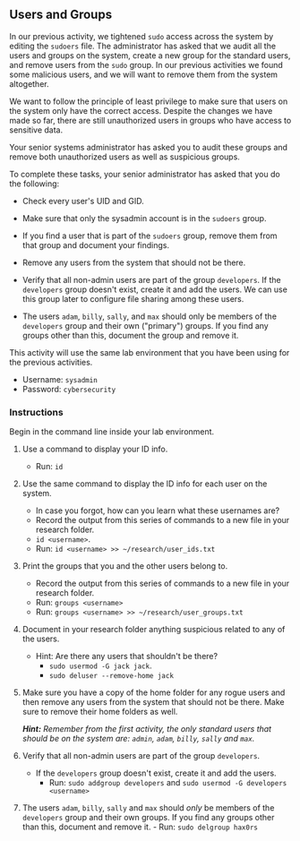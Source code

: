 ## Users and Groups

In our previous activity, we tightened `sudo` access across the system by editing the `sudoers` file. The administrator has asked that we audit all the users and groups on the system, create a new group for the standard users, and remove users from the `sudo` group. In our previous activities we found some malicious users, and we will want to remove them from the system altogether.

 We want to follow the principle of least privilege to make sure that users on the system only have the correct access. Despite the changes we have made so far, there are still unauthorized users in groups who have access to sensitive data.

 Your senior systems administrator has asked you to audit these groups and remove both unauthorized users as well as suspicious groups.

To complete these tasks, your senior administrator has asked that you do the following:

- Check every user's UID and GID.

- Make sure that only the sysadmin account is in the `sudoers` group.
- If you find a user that is part of the `sudoers` group, remove them from that group and document your findings.
- Remove any users from the system that should not be there.
- Verify that all non-admin users are part of the group `developers`. If the `developers` group doesn't exist, create it and add the users. We can use this group later to configure file sharing among these users.
- The users `adam`, `billy`, `sally`, and `max` should only be members of the `developers` group and their own ("primary") groups. If you find any groups other than this, document the group and remove it.

This activity will use the same lab environment that you have been using for the previous activities.

- Username: `sysadmin`   
- Password: `cybersecurity`

### Instructions

Begin in the command line inside your lab environment.

1. Use a command to display your ID info.
    - Run: `id`
2. Use the same command to display the ID info for each user on the system.
    - In case you forgot, how can you learn what these usernames are?
    - Record the output from this series of commands to a new file in your research folder.
    - `id <username>`.
    - Run: `id <username> >> ~/research/user_ids.txt`
3. Print the groups that you and the other users belong to.
    - Record the output from this series of commands to a new file in your research folder.
    - Run: `groups <username>`
    - Run: `groups <username> >> ~/research/user_groups.txt`
4. Document in your research folder anything suspicious related to any of the users.
    - Hint: Are there any users that shouldn't be there?
        - `sudo usermod -G jack jack`.
        - `sudo deluser --remove-home jack`
5. Make sure you have a copy of the home folder for any rogue users and then remove any users from the system that should not be there. Make sure to remove their home folders as well.  

   _**Hint:** Remember from the first activity, the only standard users that should be on the system are: `admin`, `adam`, `billy`, `sally` and `max`._

6. Verify that all non-admin users are part of the group `developers`.
    - If the `developers` group doesn't exist, create it and add the users.
        - Run: `sudo addgroup developers` and `sudo usermod -G developers <username>`
7. The users `adam`, `billy`, `sally` and `max` should _only_ be members of the `developers` group and their own groups. If you find any groups other than this, document and remove it.
        - Run: `sudo delgroup hax0rs`

